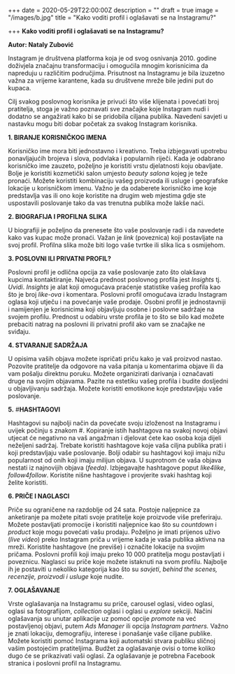 +++
date = 2020-05-29T22:00:00Z
description = ""
draft = true
image = "/images/b.jpg"
title = "Kako voditi profil i oglašavati se na Instagramu?"

+++
**Kako voditi profil i oglašavati se na Instagramu?**

**Autor: Nataly Zubović**

Instagram je društvena platforma koja je od svog osnivanja 2010. godine doživjela značajnu transformaciju i omogućila mnogim korisnicima da napreduju u različitim područjima. Prisutnost na Instagramu je bila izuzetno važna za vrijeme karantene, kada su društvene mreže bile jedini put do kupaca.

Cilj svakog poslovnog korisnika je privući što više klijenata i povećati broj pratitelja, stoga je važno poznavati sve značajke koje Instagram nudi i dodatno se angažirati kako bi se pridobila ciljana publika. Navedeni savjeti u nastavku mogu biti dobar početak za svakog Instagram korisnika.

**1. BIRANJE KORISNIČKOG IMENA**

Korisničko ime mora biti jednostavno i kreativno. Treba izbjegavati upotrebu ponavljajućih brojeva i slova, podvlaka i popularnih riječi. Kada je odabrano korisničko ime zauzeto, poželjno je koristiti vrstu djelatnosti koju obavljate. Bolje je koristiti kozmetički salon umjesto _beauty salona_ kojeg je teže pronaći. Možete koristiti kombinaciju vašeg proizvoda ili usluge i geografske lokacije u korisničkom imenu. Važno je da odaberete korisničko ime koje predstavlja vas ili ono koje koristite na drugim web mjestima gdje ste uspostavili poslovanje tako da vas trenutna publika može lakše naći.

**2. BIOGRAFIJA I PROFILNA SLIKA**

U biografiji je poželjno da prenesete što vaše poslovanje radi i da navedete kako vas kupac može pronaći. Važan je _link_ (poveznica) koji postavljate na svoj profil. Profilna slika može biti logo vaše tvrtke ili slika lica s osmijehom.

**3. POSLOVNI ILI PRIVATNI PROFIL?**

Poslovni profil je odlična opcija za vaše poslovanje zato što olakšava kupcima kontaktiranje. Najveća prednost poslovnog profila jest _Insights_ tj. _Uvidi_. _Insights_ je alat koji omogućava praćenje statistike vašeg profila kao što je broj _like-ova_ i komentara. Poslovni profil omogućava izradu Instagram oglasa koji utječu i na povećanje vaše prodaje. Osobni profil je jednostavniji i namijenjen je korisnicima koji objavljuju osobne i poslovne sadržaje na svojem profilu. Prednost u odabiru vrste profila je to što se bilo kad možete prebaciti natrag na poslovni ili privatni profil ako vam se značajke ne sviđaju.

**4. STVARANJE SADRŽAJA**

U opisima vaših objava možete ispričati priču kako je vaš proizvod nastao. Pozovite pratitelje da odgovore na vaša pitanja u komentarima objave ili da vam pošalju direktnu poruku. Možete organizirati darivanja i označavati druge na svojim objavama. Pazite na estetiku vašeg profila i budite dosljedni u objavljivanju sadržaja. Možete koristiti emotikone koje predstavljaju vaše poslovanje.

**5.** #**HASHTAGOVI**

Hashtagovi su najbolji način da povećate svoju izloženost na Instagramu i uvijek počinju s znakom #. Kopiranje istih hashtagova na svakoj novoj objavi utjecat će negativno na vaš angažman i djelovat ćete kao osoba koja dijeli neželjeni sadržaj. Trebate koristiti hashtagove koje vaša ciljna publika prati i koji predstavljaju vaše poslovanje. Bolji odabir su hashtagovi koji imaju nižu popularnost od onih koji imaju milijun objava. U suprotnom će vaša objava nestati iz najnovijih objava (_feeda)_. Izbjegavajte hashtagove poput _like4like_, _follow4follow_. Koristite nišne hashtagove i provjerite svaki hashtag koji želite koristiti.

**6. PRIČE I NAGLASCI**

Priče su ograničene na razdoblje od 24 sata. Postoje naljepnice za anketiranje pa možete pitati svoje pratitelje koje proizvode više preferiraju. Možete postavljati promocije i koristiti naljepnice kao što su _countdown_ i _product_ koje mogu povećati vašu prodaju. Poželjno je imati prijenos uživo (_live video_) preko Instagram priča u vrijeme kada je vaša publika aktivna na mreži. Koristite hashtagove (ne previše) i označite lokacije na svojim pričama. Poslovni profili koji imaju preko 10 000 pratitelja mogu postavljati i poveznicu. Naglasci su priče koje možete istaknuti na svom profilu. Najbolje ih je postaviti u nekoliko kategorija kao što su _savjeti_, _behind the scenes, recenzije, proizvodi i usluge_ koje nudite.

**7. OGLAŠAVANJE**

Vrste oglašavanja na Instagramu su priče, carousel oglasi, video oglasi, oglasi sa fotografijom, _collection_ oglasi i oglasi u _explore_ sekciji. Načini oglašavanja su unutar aplikacije uz pomoć opcije _promote_ na već postavljenoj objavi, putem _Ads Manager_ ili opcija _Instagram partners._ Važno je znati lokaciju, demografiju, interese i ponašanje vaše ciljane publike. Možete koristiti pomoć Instagrama koji automatski stvara publiku sličnoj vašim postojećim pratiteljima. Budžet za oglašavanje ovisi o tome koliko dugo će se prikazivati vaši oglasi. Za oglašavanje je potrebna Facebook stranica i poslovni profil na Instagramu.